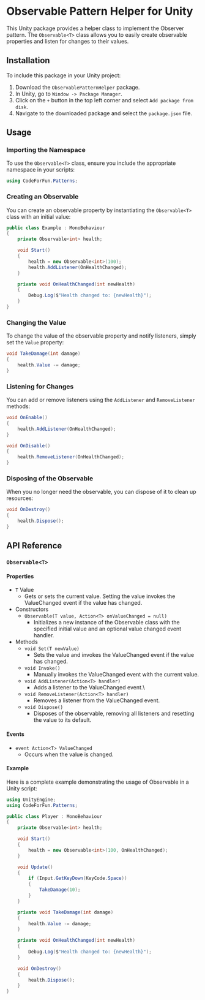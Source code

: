 # Observable Pattern Helper for Unity

This Unity package provides a helper class to implement the Observer pattern. The `Observable<T>` class allows you to easily create observable properties and listen for changes to their values.

## Installation

To include this package in your Unity project:

1. Download the `ObservablePatternHelper` package.
2. In Unity, go to `Window -> Package Manager`.
3. Click on the `+` button in the top left corner and select `Add package from disk`.
4. Navigate to the downloaded package and select the `package.json` file.

## Usage

### Importing the Namespace

To use the `Observable<T>` class, ensure you include the appropriate namespace in your scripts:

```csharp
using CodeForFun.Patterns;
```

### Creating an Observable
You can create an observable property by instantiating the `Observable<T>` class with an initial value:

```csharp
public class Example : MonoBehaviour
{
    private Observable<int> health;

    void Start()
    {
        health = new Observable<int>(100);
        health.AddListener(OnHealthChanged);
    }

    private void OnHealthChanged(int newHealth)
    {
        Debug.Log($"Health changed to: {newHealth}");
    }
}
```
### Changing the Value
To change the value of the observable property and notify listeners, simply set the `Value` property:

```csharp
void TakeDamage(int damage)
{
    health.Value -= damage;
}
```
### Listening for Changes
You can add or remove listeners using the `AddListener` and `RemoveListener` methods:

```csharp
void OnEnable()
{
    health.AddListener(OnHealthChanged);
}

void OnDisable()
{
    health.RemoveListener(OnHealthChanged);
}
```
### Disposing of the Observable
When you no longer need the observable, you can dispose of it to clean up resources:

```csharp
void OnDestroy()
{
    health.Dispose();
}
```
## API Reference
### `Observable<T>`
#### Properties
- `T` Value
  - Gets or sets the current value. Setting the value invokes the ValueChanged event if the value has changed.
- Constructors
  - `Observable(T value, Action<T> onValueChanged = null)`
    - Initializes a new instance of the Observable<T> class with the specified initial value and an optional value changed event handler. 
- Methods
  - `void Set(T newValue)`
    - Sets the value and invokes the ValueChanged event if the value has changed. 
  - `void Invoke()`
    - Manually invokes the ValueChanged event with the current value. 
  - `void AddListener(Action<T> handler)`
    - Adds a listener to the ValueChanged event.\
  - `void RemoveListener(Action<T> handler)`
    - Removes a listener from the ValueChanged event. 
  - `void Dispose()`
    - Disposes of the observable, removing all listeners and resetting the value to its default.

#### Events
- `event Action<T> ValueChanged`
  - Occurs when the value is changed.

#### Example

Here is a complete example demonstrating the usage of Observable<T> in a Unity script:

```csharp
using UnityEngine;
using CodeForFun.Patterns;

public class Player : MonoBehaviour
{
    private Observable<int> health;

    void Start()
    {
        health = new Observable<int>(100, OnHealthChanged);
    }

    void Update()
    {
        if (Input.GetKeyDown(KeyCode.Space))
        {
            TakeDamage(10);
        }
    }

    private void TakeDamage(int damage)
    {
        health.Value -= damage;
    }

    private void OnHealthChanged(int newHealth)
    {
        Debug.Log($"Health changed to: {newHealth}");
    }

    void OnDestroy()
    {
        health.Dispose();
    }
}
```